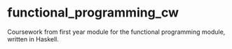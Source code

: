 # functional_programming_cw
Coursework from first year module for the functional programming module, written in Haskell. 
